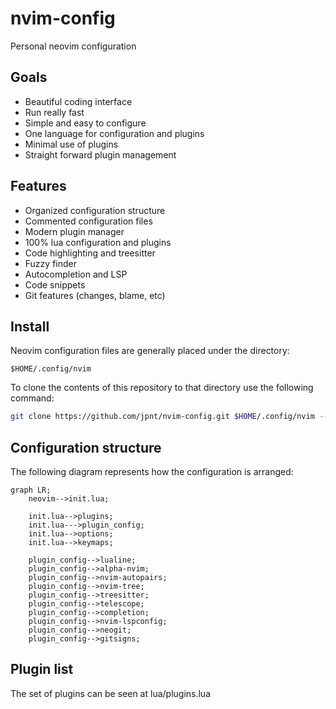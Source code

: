 # nvim-config

Personal neovim configuration

## Goals
- Beautiful coding interface
- Run really fast
- Simple and easy to configure
- One language for configuration and plugins
- Minimal use of plugins
- Straight forward plugin management

## Features
- Organized configuration structure
- Commented configuration files
- Modern plugin manager
- 100% lua configuration and plugins
- Code highlighting and treesitter
- Fuzzy finder
- Autocompletion and LSP
- Code snippets
- Git features (changes, blame, etc)

## Install
Neovim configuration files are generally placed under the directory:

`$HOME/.config/nvim`

To clone the contents of this repository to that directory use the following command:

```bash
git clone https://github.com/jpnt/nvim-config.git $HOME/.config/nvim --depth=1
```

## Configuration structure
The following diagram represents how the configuration is arranged:

```mermaid
graph LR;
    neovim-->init.lua;

    init.lua-->plugins;
    init.lua--->plugin_config;
    init.lua-->options;
    init.lua-->keymaps;

    plugin_config-->lualine;
    plugin_config-->alpha-nvim;
    plugin_config-->nvim-autopairs;
    plugin_config-->nvim-tree;
    plugin_config-->treesitter;
    plugin_config-->telescope;
    plugin_config-->completion;
    plugin_config-->nvim-lspconfig;
    plugin_config-->neogit;
    plugin_config-->gitsigns;
```

## Plugin list

The set of plugins can be seen at lua/plugins.lua
